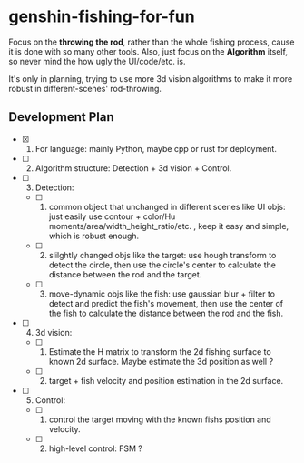 # genshin-fishing-for-fun

Focus on the **throwing the rod**, rather than the whole fishing process, 
cause it is done with so many other tools. Also, just focus on the **Algorithm** itself, so never mind the how ugly the UI/code/etc. is.

It's only in planning, trying to use more 3d vision algorithms to make it more robust in different-scenes' rod-throwing.

## Development Plan

- [x] 1. For language: mainly Python, maybe cpp or rust for deployment.
- [ ] 2. Algorithm structure: Detection + 3d vision + Control.
- [ ] 3. Detection: 
    - [ ] 1. common object that unchanged in different scenes like UI objs: just easily use contour + color/Hu moments/area/width_height_ratio/etc. , keep it easy and simple, which is robust enough.
    - [ ] 2. slilghtly changed objs like the target: use hough transform to detect the circle, then use the circle's center to calculate the distance between the rod and the target. 
    - [ ] 3. move-dynamic objs like the fish: use gaussian blur + filter to detect and predict the fish's movement, then use the center of the fish to calculate the distance between the rod and the fish.
- [ ] 4. 3d vision:
    - [ ] 1. Estimate the H matrix to transform the 2d fishing surface to known 2d surface. Maybe estimate the 3d position as well ? 
    - [ ] 2. target + fish velocity and position estimation in the 2d surface.
- [ ] 5. Control:
    - [ ] 1. control the target moving with the known fishs position and velocity.
    - [ ] 2. high-level control: FSM ?


